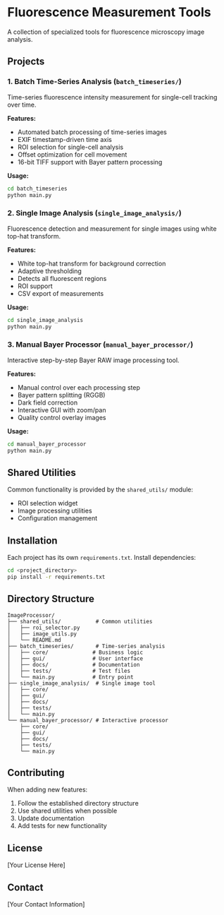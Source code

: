 # Fluorescence Measurement Tools

A collection of specialized tools for fluorescence microscopy image analysis.

## Projects

### 1. Batch Time-Series Analysis (`batch_timeseries/`)
Time-series fluorescence intensity measurement for single-cell tracking over time.

**Features:**
- Automated batch processing of time-series images
- EXIF timestamp-driven time axis
- ROI selection for single-cell analysis
- Offset optimization for cell movement
- 16-bit TIFF support with Bayer pattern processing

**Usage:**
```bash
cd batch_timeseries
python main.py
```

### 2. Single Image Analysis (`single_image_analysis/`)
Fluorescence detection and measurement for single images using white top-hat transform.

**Features:**
- White top-hat transform for background correction
- Adaptive thresholding
- Detects all fluorescent regions
- ROI support
- CSV export of measurements

**Usage:**
```bash
cd single_image_analysis
python main.py
```

### 3. Manual Bayer Processor (`manual_bayer_processor/`)
Interactive step-by-step Bayer RAW image processing tool.

**Features:**
- Manual control over each processing step
- Bayer pattern splitting (RGGB)
- Dark field correction
- Interactive GUI with zoom/pan
- Quality control overlay images

**Usage:**
```bash
cd manual_bayer_processor
python main.py
```

## Shared Utilities

Common functionality is provided by the `shared_utils/` module:
- ROI selection widget
- Image processing utilities
- Configuration management

## Installation

Each project has its own `requirements.txt`. Install dependencies:

```bash
cd <project_directory>
pip install -r requirements.txt
```

## Directory Structure

```
ImageProcessor/
├── shared_utils/           # Common utilities
│   ├── roi_selector.py
│   ├── image_utils.py
│   └── README.md
├── batch_timeseries/       # Time-series analysis
│   ├── core/              # Business logic
│   ├── gui/               # User interface
│   ├── docs/              # Documentation
│   ├── tests/             # Test files
│   └── main.py            # Entry point
├── single_image_analysis/  # Single image tool
│   ├── core/
│   ├── gui/
│   ├── docs/
│   ├── tests/
│   └── main.py
└── manual_bayer_processor/ # Interactive processor
    ├── core/
    ├── gui/
    ├── docs/
    ├── tests/
    └── main.py
```

## Contributing

When adding new features:
1. Follow the established directory structure
2. Use shared utilities when possible
3. Update documentation
4. Add tests for new functionality

## License

[Your License Here]

## Contact

[Your Contact Information]
